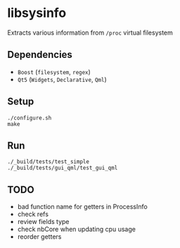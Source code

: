 libsysinfo
==============

Extracts various information from `/proc` virtual filesystem

Dependencies
------------

- `Boost` (`filesystem`, `regex`)
- `Qt5` (`Widgets`, `Declarative`, `Qml`)

Setup
-----

    ./configure.sh
    make

Run
---

    ./_build/tests/test_simple
    ./_build/tests/gui_qml/test_gui_qml   

TODO
----

- bad function name for getters in ProcessInfo
- check refs
- review fields type
- check nbCore when updating cpu usage
- reorder getters
